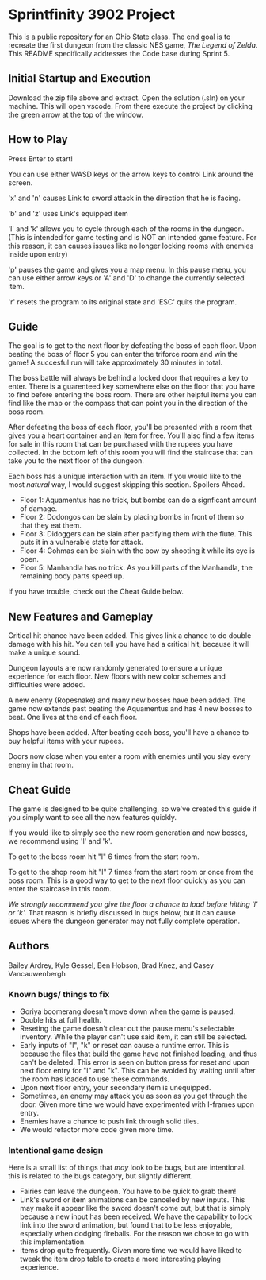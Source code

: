 # Sprintfinity 3902 Project

This is a public repository for an Ohio State class. The end goal is to
recreate the first dungeon from the classic NES game, *The Legend of Zelda*.
This README specifically addresses the Code base during Sprint 5.

## Initial Startup and Execution

Download the zip file above and extract. Open the solution (.sln) on your
machine. This will open vscode. From there execute the project by clicking the
green arrow at the top of the window.

## How to Play

Press Enter to start!

You can use either WASD keys or the arrow keys to control Link around the 
screen.

'x' and 'n' causes Link to sword attack in the direction that he is facing.

'b' and 'z' uses Link's equipped item

'l' and 'k' allows you to cycle through each of the rooms in the dungeon. (This
is intended for game testing and is NOT an intended game feature. For this
reason, it can causes issues like no longer locking rooms with enemies inside
upon entry)

'p' pauses the game and gives you a map menu. In this pause menu, you can use
either arrow keys or 'A' and 'D' to change the currently selected item.

'r' resets the program to its original state and 'ESC' quits the program.

## Guide

The goal is to get to the next floor by defeating the boss of each floor. Upon
beating the boss of floor 5 you can enter the triforce room and win the game! A
succesful run will take approximately 30 minutes in total.

The boss battle will always be behind a locked door that requires a key to 
enter. There is a guarenteed key somewhere else on the floor that you have to 
find before entering the boss room. There are other helpful items you can find
like the map or the compass that can point you in the direction of the boss room.

After defeating the boss of each floor, you'll be presented with a room that
gives you a heart container and an item for free. You'll also find a few items
for sale in this room that can be purchased with the rupees you have collected.
In the bottom left of this room you will find the staircase that can take you
to the next floor of the dungeon.

Each boss has a unique interaction with an item. If you would like to the most
*natural* way, I would suggest skipping this section. Spoilers Ahead.
* Floor 1: Aquamentus has no trick, but bombs can do a signficant amount of
damage.
* Floor 2: Dodongos can be slain by placing bombs in front of them so that they
eat them.
* Floor 3: Didoggers can be slain after pacifying them with the flute. This 
puts it in a vulnerable state for attack.
* Floor 4: Gohmas can be slain with the bow by shooting it while its eye is
open.
* Floor 5: Manhandla has no trick. As you kill parts of the Manhandla, the 
remaining body parts speed up.

If you have trouble, check out the Cheat Guide below.

## New Features and Gameplay

Critical hit chance have been added. This gives link a chance to do double
damage with his hit. You can tell you have had a critical hit, because it will
make a unique sound.

Dungeon layouts are now randomly generated to ensure a unique experience for 
each floor. New floors with new color schemes and difficulties were added.

A new enemy (Ropesnake) and many new bosses have been added. The game now 
extends past beating the Aquamentus and has 4 new bosses to beat. One lives at
the end of each floor.

Shops have been added. After beating each boss, you'll have a chance to buy
helpful items with your rupees.

Doors now close when you enter a room with enemies until you slay every enemy
in that room.

## Cheat Guide

The game is designed to be quite challenging, so we've created this guide if
you simply want to see all the new features quickly.

If you would like to simply see the new room generation and new bosses, we
recommend using 'l' and 'k'.

To get to the boss room hit "l" 6 times from the start room.

To get to the shop room hit "l" 7 times from the start room or once from the 
boss room. This is a good way to get to the next floor quickly as you can enter
the staircase in this room.

*We strongly recommend you give the floor a chance to load before hitting 'l' or
'k'.* That reason is briefly discussed in bugs below, but it can cause issues
where the dungeon generator may not fully complete operation.

## Authors

Bailey Ardrey, Kyle Gessel, Ben Hobson, Brad Knez, and Casey Vancauwenbergh


### Known bugs/ things to fix
* Goriya boomerang doesn't move down when the game is paused.
* Double hits at full health.
* Reseting the game doesn't clear out the pause menu's selectable inventory.
While the player can't use said item, it can still be selected.
* Early inputs of "l", "k" or reset can cause a runtime error. This is because
the files that build the game have not finished loading, and thus can't be
deleted. This error is seen on button press for reset and upon next floor entry
for "l" and "k". This can be avoided by waiting until after the room has loaded
to use these commands.
* Upon next floor entry, your secondary item is unequipped.
* Sometimes, an enemy may attack you as soon as you get through the door.
Given more time we would have experimented with I-frames upon entry.
* Enemies have a chance to push link through solid tiles.
* We would refactor more code given more time.




### Intentional game design
Here is a small list of things that *may* look to be bugs, but are intentional.
this is related to the bugs category, but slightly different.
* Fairies can leave the dungeon. You have to be quick to grab them!
* Link's sword or item animations can be canceled by new inputs. This may make 
it appear like the sword doesn't come out, but that is simply because a new
input has been received. We have the capability to lock link into the sword
animation, but found that to be less enjoyable, especially when dodging
fireballs. For the reason we chose to go with this implementation.
* Items drop quite frequently. Given more time we would have liked to tweak the
item drop table to create a more interesting playing experience.
